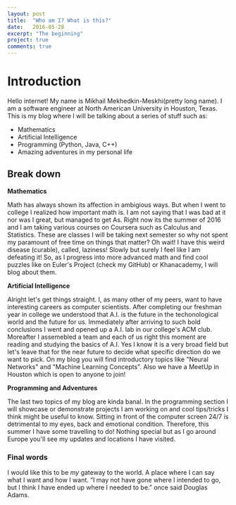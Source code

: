 ```yaml
---
layout: post
title:  "Who am I? What is this?"
date:   2016-05-28
excerpt: "The beginning"
project: true
comments: true
---
```


# Introduction

Hello internet! My name is Mikhail Mekhedkin-Meskhi(pretty long name). I am a software engineer at North American University in Houston, Texas. This is my blog where I will be talking about a series of stuff such as:

- Mathematics
- Artificial Intelligence
- Programming (Python, Java, C++)
- Amazing adventures in my personal life

## Break down

**Mathematics**

Math has always shown its affection in ambigious ways. But when I went to college I realized how important math is. I am not saying that I was bad at it nor was I great, but managed to get As. Right now its the summer of 2016 and I am taking various courses on Coursera such as Calculus and Statistics. These are classes I will be taking next semester so why not spent my paramount of free time on things that matter? Oh wait! I have this weird disease (curable), called, laziness! Slowly but surely I feel like I am defeating it! So, as I progress into more advanced math and find cool puzzles like on Euler's Project (check my GitHub) or Khanacademy, I will blog about them.

**Artificial Intelligence**

Alright let's get things straight. I, as many other of my peers, want to have interesting careers as computer scientists. After completing our freshman year in college we understood that A.I. is the future in the techonological world and the future for us. Immediately after arriving to such bold conclusions I went and opened up a A.I. lab in our college's ACM club. Moreafter I assemebled a team and each of us right this moment are reading and studying the basics of A.I. Yes I know it is a very broad field but let's leave that for the near future to decide what specific direction do we want to pick. On my blog you will find introductory topics like "Neural Networks" and "Machine Learning Concepts". Also we have a MeetUp in Houston which is open to anyone to join!

**Programming and Adventures**

The last two topics of my blog are kinda banal. In the programming section I will showcase or demonstrate projects I am working on and cool tips/tricks I think might be useful to know. Sitting in front of the computer screen 24/7 is detrimental to my eyes, back and emotional condition. Therefore, this summer I have some travelling to do! Nothing special but as I go around Europe you'll see my updates and locations I have visited. 

### Final words

I would like this to be *my* gateway to the world. A place where I can say what I want and how I want.
“I may not have gone where I intended to go, but I think I have ended up where I needed to be.” once said Douglas Adams.